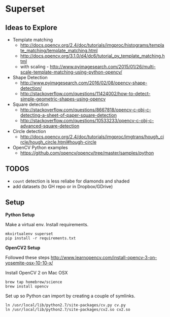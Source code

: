 Superset
====

## Ideas to Explore

- Template matching
    - http://docs.opencv.org/2.4/doc/tutorials/imgproc/histograms/template_matching/template_matching.html
	- http://docs.opencv.org/3.1.0/d4/dc6/tutorial_py_template_matching.html
	- with scaling - http://www.pyimagesearch.com/2015/01/26/multi-scale-template-matching-using-python-opencv/
- Shape Detection
	- http://www.pyimagesearch.com/2016/02/08/opencv-shape-detection/
	- http://stackoverflow.com/questions/11424002/how-to-detect-simple-geometric-shapes-using-opencv
- Square detection
	- http://stackoverflow.com/questions/8667818/opencv-c-obj-c-detecting-a-sheet-of-paper-square-detection
	- http://stackoverflow.com/questions/10533233/opencv-c-obj-c-advanced-square-detection
- Circle detection
	- http://docs.opencv.org/2.4/doc/tutorials/imgproc/imgtrans/hough_circle/hough_circle.html#hough-circle
- OpenCV Python examples
	- https://github.com/opencv/opencv/tree/master/samples/python

## TODOS

- `count` detection is less reliabe for diamonds and shaded
- add datasets (to GH repo or in Dropbox/GDrive)

## Setup

**Python Setup**

Make a virtual env.
Install requirements.

```
mkvirtualenv superset
pip install -r requirements.txt
```

**OpenCV2 Setup**

Followed these steps http://www.learnopencv.com/install-opencv-3-on-yosemite-osx-10-10-x/

Install OpenCV 2 on Mac OSX

```
brew tap homebrew/science
brew install opencv
```

Set up so Python can import by creating a couple of symlinks.

```
ln /usr/local/lib/python2.7/site-packages/cv.py cv.py
ln /usr/local/lib/python2.7/site-packages/cv2.so cv2.so
```
